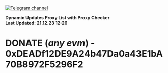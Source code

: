 [![Telegram channel](https://img.shields.io/endpoint?url=https://runkit.io/damiankrawczyk/telegram-badge/branches/master?url=https://t.me/n4z4v0d)](https://t.me/n4z4v0d) 

**Dynamic Updates Proxy List with Proxy Checker**  
**Last Updated: 21.12.23 12:26**

# DONATE (_any evm_) - 0xDEADf12DE9A24b47Da0a43E1bA70B8972F5296F2
